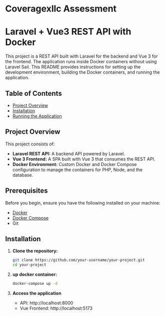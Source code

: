 # Coveragexllc Assessment

# Laravel + Vue3 REST API with Docker

This project is a REST API built with Laravel for the backend and Vue 3 for the frontend. The application runs inside Docker containers without using Laravel Sail. This README provides instructions for setting up the development environment, building the Docker containers, and running the application.

## Table of Contents

- [Project Overview](#project-overview)
- [Installation](#installation)
- [Running the Application](#running-the-application)

## Project Overview

This project consists of:
- **Laravel REST API:** A backend API powered by Laravel.
- **Vue 3 Frontend:** A SPA built with Vue 3 that consumes the REST API.
- **Docker Environment:** Custom Docker and Docker Compose configuration to manage the containers for PHP, Node, and the database.

## Prerequisites

Before you begin, ensure you have the following installed on your machine:
- [Docker](https://docs.docker.com/get-docker/)
- [Docker Compose](https://docs.docker.com/compose/install/)
- Git

## Installation

1. **Clone the repository:**

   ```bash
   git clone https://github.com/your-username/your-project.git
   cd your-project
   ```
2. **up  docker container:**

      ```bash
      docker-compose up -d
      ```   
3. **Access the application**

    - API: http://localhost:8000
    - Vue Frontend: http://localhost:5173
